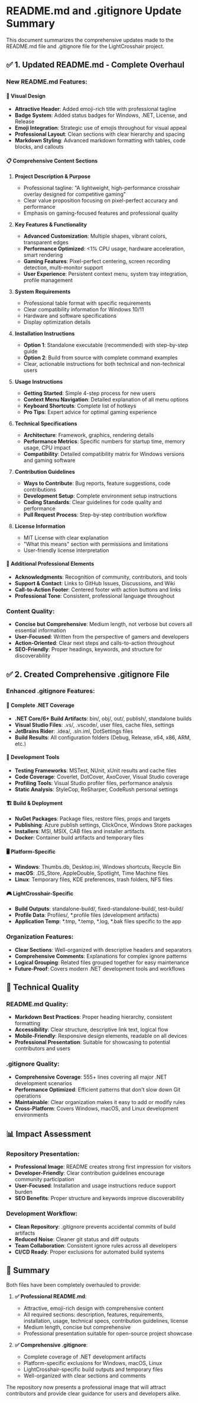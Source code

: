 # README.md and .gitignore Update Summary

This document summarizes the comprehensive updates made to the README.md file and .gitignore file for the LightCrosshair project.

## ✅ 1. Updated README.md - Complete Overhaul

### New README.md Features:

#### 🎨 **Visual Design**
- **Attractive Header**: Added emoji-rich title with professional tagline
- **Badge System**: Added status badges for Windows, .NET, License, and Release
- **Emoji Integration**: Strategic use of emojis throughout for visual appeal
- **Professional Layout**: Clean sections with clear hierarchy and spacing
- **Markdown Styling**: Advanced markdown formatting with tables, code blocks, and callouts

#### 📋 **Comprehensive Content Sections**

1. **Project Description & Purpose**
   - Professional tagline: "A lightweight, high-performance crosshair overlay designed for competitive gaming"
   - Clear value proposition focusing on pixel-perfect accuracy and performance
   - Emphasis on gaming-focused features and professional quality

2. **Key Features & Functionality**
   - **Advanced Customization**: Multiple shapes, vibrant colors, transparent edges
   - **Performance Optimized**: <1% CPU usage, hardware acceleration, smart rendering
   - **Gaming Features**: Pixel-perfect centering, screen recording detection, multi-monitor support
   - **User Experience**: Persistent context menu, system tray integration, profile management

3. **System Requirements**
   - Professional table format with specific requirements
   - Clear compatibility information for Windows 10/11
   - Hardware and software specifications
   - Display optimization details

4. **Installation Instructions**
   - **Option 1**: Standalone executable (recommended) with step-by-step guide
   - **Option 2**: Build from source with complete command examples
   - Clear, actionable instructions for both technical and non-technical users

5. **Usage Instructions**
   - **Getting Started**: Simple 4-step process for new users
   - **Context Menu Navigation**: Detailed explanation of all menu options
   - **Keyboard Shortcuts**: Complete list of hotkeys
   - **Pro Tips**: Expert advice for optimal gaming experience

6. **Technical Specifications**
   - **Architecture**: Framework, graphics, rendering details
   - **Performance Metrics**: Specific numbers for startup time, memory usage, CPU impact
   - **Compatibility**: Detailed compatibility matrix for Windows versions and gaming software

7. **Contribution Guidelines**
   - **Ways to Contribute**: Bug reports, feature suggestions, code contributions
   - **Development Setup**: Complete environment setup instructions
   - **Coding Standards**: Clear guidelines for code quality and performance
   - **Pull Request Process**: Step-by-step contribution workflow

8. **License Information**
   - MIT License with clear explanation
   - "What this means" section with permissions and limitations
   - User-friendly license interpretation

#### 🎯 **Additional Professional Elements**
- **Acknowledgments**: Recognition of community, contributors, and tools
- **Support & Contact**: Links to GitHub Issues, Discussions, and Wiki
- **Call-to-Action Footer**: Centered footer with action buttons and links
- **Professional Tone**: Consistent, professional language throughout

### Content Quality:
- **Concise but Comprehensive**: Medium length, not verbose but covers all essential information
- **User-Focused**: Written from the perspective of gamers and developers
- **Action-Oriented**: Clear next steps and calls-to-action throughout
- **SEO-Friendly**: Proper headings, keywords, and structure for discoverability

## ✅ 2. Created Comprehensive .gitignore File

### Enhanced .gitignore Features:

#### 📁 **Complete .NET Coverage**
- **.NET Core/6+ Build Artifacts**: bin/, obj/, out/, publish/, standalone builds
- **Visual Studio Files**: .vs/, .vscode/, user files, cache files, settings
- **JetBrains Rider**: .idea/, .sln.iml, DotSettings files
- **Build Results**: All configuration folders (Debug, Release, x64, x86, ARM, etc.)

#### 🔧 **Development Tools**
- **Testing Frameworks**: MSTest, NUnit, xUnit results and cache files
- **Code Coverage**: Coverlet, DotCover, AxoCover, Visual Studio coverage
- **Profiling Tools**: Visual Studio profiler files, performance analysis
- **Static Analysis**: StyleCop, ReSharper, CodeRush personal settings

#### 🏗️ **Build & Deployment**
- **NuGet Packages**: Package files, restore files, props and targets
- **Publishing**: Azure publish settings, ClickOnce, Windows Store packages
- **Installers**: MSI, MSIX, CAB files and installer artifacts
- **Docker**: Container build artifacts and temporary files

#### 🖥️ **Platform-Specific**
- **Windows**: Thumbs.db, Desktop.ini, Windows shortcuts, Recycle Bin
- **macOS**: .DS_Store, AppleDouble, Spotlight, Time Machine files
- **Linux**: Temporary files, KDE preferences, trash folders, NFS files

#### 🎮 **LightCrosshair-Specific**
- **Build Outputs**: standalone-build/, fixed-standalone-build/, test-build/
- **Profile Data**: Profiles/, *.profile files (development artifacts)
- **Application Temp**: *.tmp, *.temp, *.log, *.bak files specific to the app

### Organization Features:
- **Clear Sections**: Well-organized with descriptive headers and separators
- **Comprehensive Comments**: Explanations for complex ignore patterns
- **Logical Grouping**: Related files grouped together for easy maintenance
- **Future-Proof**: Covers modern .NET development tools and workflows

## 🔧 Technical Quality

### README.md Quality:
- **Markdown Best Practices**: Proper heading hierarchy, consistent formatting
- **Accessibility**: Clear structure, descriptive link text, logical flow
- **Mobile-Friendly**: Responsive design elements, readable on all devices
- **Professional Presentation**: Suitable for showcasing to potential contributors and users

### .gitignore Quality:
- **Comprehensive Coverage**: 555+ lines covering all major .NET development scenarios
- **Performance Optimized**: Efficient patterns that don't slow down Git operations
- **Maintainable**: Clear organization makes it easy to add or modify rules
- **Cross-Platform**: Covers Windows, macOS, and Linux development environments

## 📊 Impact Assessment

### Repository Presentation:
- **Professional Image**: README creates strong first impression for visitors
- **Developer-Friendly**: Clear contribution guidelines encourage community participation
- **User-Focused**: Installation and usage instructions reduce support burden
- **SEO Benefits**: Proper structure and keywords improve discoverability

### Development Workflow:
- **Clean Repository**: .gitignore prevents accidental commits of build artifacts
- **Reduced Noise**: Cleaner git status and diff outputs
- **Team Collaboration**: Consistent ignore rules across all developers
- **CI/CD Ready**: Proper exclusions for automated build systems

## 🎯 Summary

Both files have been completely overhauled to provide:

1. **✅ Professional README.md**:
   - Attractive, emoji-rich design with comprehensive content
   - All required sections: description, features, requirements, installation, usage, technical specs, contribution guidelines, license
   - Medium length, concise but comprehensive
   - Professional presentation suitable for open-source project showcase

2. **✅ Comprehensive .gitignore**:
   - Complete coverage of .NET development artifacts
   - Platform-specific exclusions for Windows, macOS, Linux
   - LightCrosshair-specific build outputs and temporary files
   - Well-organized with clear sections and comments

The repository now presents a professional image that will attract contributors and provide clear guidance for users and developers alike.
